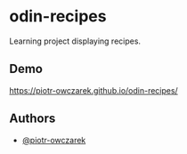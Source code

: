 
# odin-recipes

Learning project displaying recipes.


## Demo

https://piotr-owczarek.github.io/odin-recipes/


## Authors

- [@piotr-owczarek](https://github.com/piotr-owczarek)

